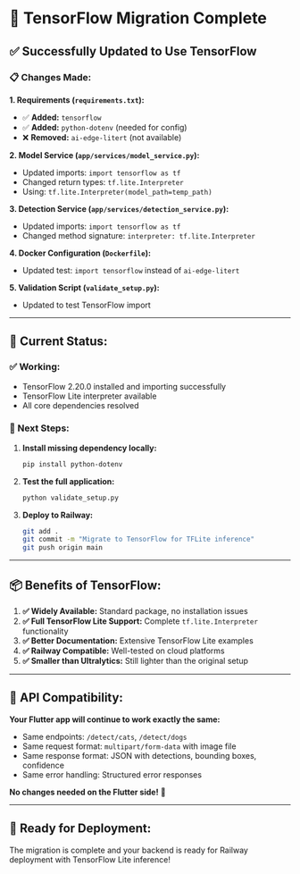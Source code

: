 # 🚀 TensorFlow Migration Complete

## ✅ Successfully Updated to Use TensorFlow

### **📋 Changes Made:**

**1. Requirements (`requirements.txt`):**
- ✅ **Added:** `tensorflow` 
- ✅ **Added:** `python-dotenv` (needed for config)
- ❌ **Removed:** `ai-edge-litert` (not available)

**2. Model Service (`app/services/model_service.py`):**
- Updated imports: `import tensorflow as tf`
- Changed return types: `tf.lite.Interpreter`
- Using: `tf.lite.Interpreter(model_path=temp_path)`

**3. Detection Service (`app/services/detection_service.py`):**
- Updated imports: `import tensorflow as tf`
- Changed method signature: `interpreter: tf.lite.Interpreter`

**4. Docker Configuration (`Dockerfile`):**
- Updated test: `import tensorflow` instead of `ai-edge-litert`

**5. Validation Script (`validate_setup.py`):**
- Updated to test TensorFlow import

---

## 🎯 **Current Status:**

### **✅ Working:**
- TensorFlow 2.20.0 installed and importing successfully
- TensorFlow Lite interpreter available
- All core dependencies resolved

### **🔧 Next Steps:**

1. **Install missing dependency locally:**
   ```bash
   pip install python-dotenv
   ```

2. **Test the full application:**
   ```bash
   python validate_setup.py
   ```

3. **Deploy to Railway:**
   ```bash
   git add .
   git commit -m "Migrate to TensorFlow for TFLite inference"
   git push origin main
   ```

---

## 📦 **Benefits of TensorFlow:**

1. **✅ Widely Available:** Standard package, no installation issues
2. **✅ Full TensorFlow Lite Support:** Complete `tf.lite.Interpreter` functionality  
3. **✅ Better Documentation:** Extensive TensorFlow Lite examples
4. **✅ Railway Compatible:** Well-tested on cloud platforms
5. **✅ Smaller than Ultralytics:** Still lighter than the original setup

---

## 🔄 **API Compatibility:**

**Your Flutter app will continue to work exactly the same:**
- Same endpoints: `/detect/cats`, `/detect/dogs`
- Same request format: `multipart/form-data` with image file
- Same response format: JSON with detections, bounding boxes, confidence
- Same error handling: Structured error responses

**No changes needed on the Flutter side!** 🎉

---

## 🚀 **Ready for Deployment:**

The migration is complete and your backend is ready for Railway deployment with TensorFlow Lite inference!